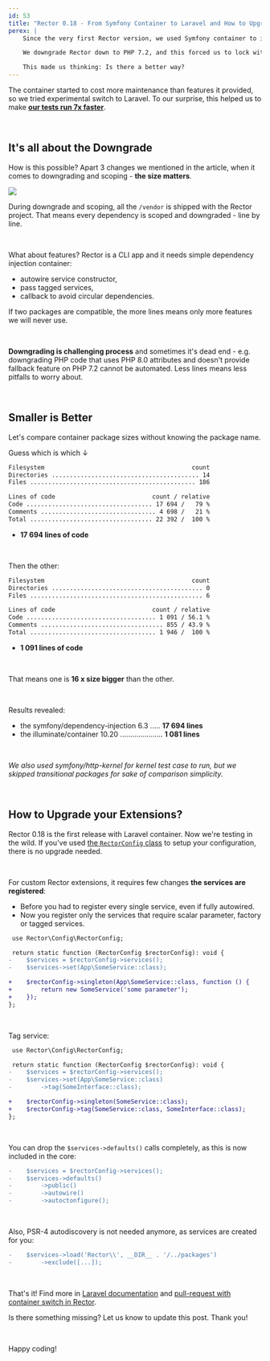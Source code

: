 ```yaml
---
id: 53
title: "Rector 0.18 - From Symfony Container to Laravel and How to Upgrade your Extensions"
perex: |
    Since the very first Rector version, we used Symfony container to inject the services. It worked very well. Then new PHP 8.0 came with attributes, and Symfony started to use them extensively.

    We downgrade Rector down to PHP 7.2, and this forced us to lock with unmtained Symfony 6.1. We needed hacky patch to make Rector config work...

    This made us thinking: Is there a better way?
---
```


The container started to cost more maintenance than features it provided, so we tried experimental switch to Laravel. To our surprise, this helped us to make **[our tests run 7x faster](/blog/rector-018-how-we-made-tests-seven-times-faster)**.

<br>

## It's all about the Downgrade

How is this possible? Apart 3 changes we mentioned in the article, when it comes to downgrading and scoping - **the size matters**.

<img src="https://sergeyzhuk.me/assets/images/posts/code-review/review-mem.jpeg" class="img-thumbnail mt-3 mb-4" style="max-width: 25em">

<br>

During downgrade and scoping, all the `/vendor` is shipped with the Rector project. That means every dependency is scoped and downgraded - line by line.

<br>

What about features? Rector is a CLI app and it needs simple dependency injection container:

* autowire service constructor,
* pass tagged services,
* callback to avoid circular dependencies.

If two packages are compatible, the more lines means only more features we will never use.

<br>

**Downgrading is challenging process** and sometimes it's dead end - e.g. downgrading PHP code that uses PHP 8.0 attributes and doesn't provide fallback feature on PHP 7.2 cannot be automated. Less lines means less pitfalls to worry about.

<br>

## Smaller is Better

Let's compare container package sizes without knowing the package name.

Guess which is which ↓

```bash
Filesystem                                         count
Directories ......................................... 14
Files .............................................. 186

Lines of code                           count / relative
Code ................................... 17 694 /   79 %
Comments ................................ 4 698 /   21 %
Total .................................. 22 392 /  100 %
```

* **17 694 lines of code**

<br>

Then the other:

```bash
Filesystem                                         count
Directories .......................................... 0
Files ................................................ 6

Lines of code                           count / relative
Code .................................... 1 091 / 56.1 %
Comments .................................. 855 / 43.9 %
Total ................................... 1 946 /  100 %
```

* **1 091 lines of code**

<br>

That means one is **16 x size bigger** than the other.

<br>

Results revealed:

* the symfony/dependency-injection 6.3 ..... **17 694 lines**
* the illuminate/container 10.20 ..................... **1 081 lines**

<br>

*We also used symfony/http-kernel for kernel test case to run, but we skipped transitional packages for sake of comparison simplicity.*

<br>


## How to Upgrade your Extensions?

Rector 0.18 is the first release with Laravel container. Now we're testing in the wild. If you've used [the `RectorConfig` class](/blog/new-in-rector-012-much-simpler-and-safer-rule-configuration) to setup your configuration, there is no upgrade needed.

<br>

For custom Rector extensions, it requires few changes **the services are registered**:

* Before you had to register every single service, even if fully autowired.
* Now you register only the services that require scalar parameter, factory or tagged services.

```diff
 use Rector\Config\RectorConfig;

 return static function (RectorConfig $rectorConfig): void {
-    $services = $rectorConfig->services();
-    $services->set(App\SomeService::class);

+    $rectorConfig->singleton(App\SomeService::class, function () {
+        return new SomeService('some parameter');
+    });
};
```

<br>

Tag service:

```diff
 use Rector\Config\RectorConfig;

 return static function (RectorConfig $rectorConfig): void {
-    $services = $rectorConfig->services();
-    $services->set(App\SomeService::class)
-        ->tag(SomeInterface::class);

+    $rectorConfig->singleton(SomeService::class);
+    $rectorConfig->tag(SomeService::class, SomeInterface::class);
};
```

<br>

You can drop the `$services->defaults()` calls completely, as this is now included in the core:

```diff
-    $services = $rectorConfig->services();
-    $services->defaults()
-        ->public()
-        ->autowire()
-        ->autoctonfigure();
```

<br>

Also, PSR-4 autodiscovery is not needed anymore, as services are created for you:

```diff
-    $services->load('Rector\\', __DIR__ . '/../packages')
-        ->exclude([...]);
```

<br>

That's it! Find more in [Laravel documentation](https://laravel.com/docs/10.x/container) and [pull-request with container switch in Rector](https://github.com/rectorphp/rector-src/pull/4698).

Is there something missing? Let us know to update this post. Thank you!



<br>

Happy coding!
